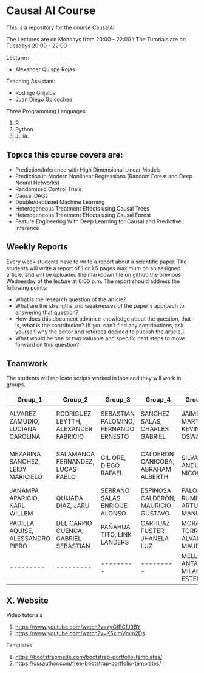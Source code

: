 # Causal AI Course
This is a repository for the course CausalAI

The Lectures are on Mondays from 20:00 - 22:00 \\
The Tutorials are on Tuesdays 20:00 - 22:00

Lecturer: 
* Alexander Quispe Rojas

Teaching Assistant: 
* Rodrigo Grijalba 
* Juan Diego Goicochea

Three Programming Languages:
1. R
2. Python
3. Julia.


## Topics this course covers are:

* Prediction/Inference with High Dimensional Linear Models
* Prediction in Modern Nonlinear Regressions (Random Forest and Deep Neural Networks)
* Randomized Control Trials
* Causal DAGs
* Double/debiased Machine Learning
* Heterogeneous Treatment Effects using Causal Trees
* Heterogeneous Treatment Effects using Causal Forest
* Feature Engineering With Deep Learning for Causal and Predictive Inference

## Weekly Reports 
Every week students have to write a report about a scientific paper. The students will write a report of 1 or 1.5 pages maximum on an assigned article, and will be uploaded the markdown file  on github the previous Wednesday of the lecture at 6:00 p.m. The report should address the following points: 
* What is the research question of the article?
*  What are the strengths and weaknesses of the paper's approach to answering that question?
*  How does this document advance knowledge about the question, that is, what is the contribution? (If you can't find any contributions, ask yourself why the editor and referees decided to publish the article.)
* What would be one or two valuable and specific next steps to move forward on this question?


## Teamwork

The students will replicate scripts worked in labs and they will work in groups. 

| Group_1 | Group_2 | Group_3 | Group_4 | Group_5 | Group_6 |
|---------|---------|---------|---------|---------|---------|
|ALVAREZ ZAMUDIO, LUCIANA CAROLINA|RODRIGUEZ LEYTTH, ALEXANDER FABRICIO|SEBASTIAN PALOMINO, FERNANDO ERNESTO|SANCHEZ SALAS, CHARLES GABRIEL|JAIME MARTINEZ, KEVIN OSWALDO|LIZARRAGA NAGAHAMA, SOPHIE NAMIE ANDREA|
|MEZARINA SANCHEZ, LEIDY MARICIELO|SALAMANCA FERNANDEZ, LUCAS PABLO|GIL ORE, DIEGO RAFAEL|CALDERON CANICOBA, ABRAHAM ALBERTH|SILVA ANDUJAR, NICOLAS|RIEGA NUÑEZ, GABRIEL ANTONIO FERMIN|
|JANAMPA APARICIO, KARL WILLEM|QUIJADA DIAZ, JARU|SERRANO SALAS, ENRIQUE ALONSO|ESPINOSA CALDERON, MAURICIO GUSTAVO|PALOMINO RUMICHE, ARTURO MANUEL|ALVAREZ ZAMUDIO, LUCIANA CAROLINA|
|PADILLA AQUISE, ALESSANDRO PIERO|DEL CARPIO CUENCA, GABRIEL SEBASTIAN|PAÑAHUA TITO, LINK LANDERS|CARHUAZ FUSTER, JHANELA LUZ|MORAN TORRES, ALVARO MAURICIO|JAIME MARTINEZ, KEVIN OSWALDO|
|---------|---------|---------|---------|MELLIZO ANTAZU, MILAGROS ESTEFANY|ESPINOSA CALDERON, MAURICIO GUSTAVO|

<!-- 

| Group_1 | Group_2 | Group_3 | Group_4 | Group_5 | Group_6 |
|---------|---------|---------|---------|---------|---------|
| MAGUIÑA MEZA, JOSUE EDUARDO | AYALA CORBACHO, Javier frank | DUBE TORRES, Valerie emily | MENGOA LAYME, FRANCO ALAIN | ALVARADO RONCAL, FRANK LUIS | TRUJILLO PALACIOS, NICOLAS MARTIN |
| HOYOS MACEDO, Valeria nicole | Huarcaya Mitac, Luis Diego | VILLALBA ORTEGA, Matias Gabriel | TRELLES DERTEANO, Alberto corisongo | BEDIA WARTHON, Jeffry SEBASTIAN CIPRIANI | ROMERO PEREZ, ANDREA NICOLE |
| Yllu Socualaya, Alvaro Alexander | MAMANI PALOMINO, Janice de Jesus | GUERRERO CUEVA, JUAN MARCOS | ACOSTA CORTEZ, Fernando Javier | Olarte Guevara, Angie SUSSANA | ARIZOLA BLUA, Francisco alonso |
| CUBAS ALBUJAR, Maria pamela | TOVAR ZAMUDIO, Natalie nicole | GARAY PONTE, Erzo francesco | HORNA MUÑOZ, Gerardo alejandro | MARTEL CERCEDO, Veronika Fernanda | Ruiz Scharff, Mario Aaron |



## Second Cohort, 2022-1
Group_1 | Group_2 | Group_3 | Group_4
--------|---------|---------|--------
TANG MAURICIO, JUAN JOSE | QUISPE MACAVILCA, LUIS CLAUDIO | ULLOA DEL CASTILLO, ANDREA ISABEL | ALVAREZ ZAMUDIO, LUCIANA CAROLINA
OLIVERA GARCIA, VICTORIA REGINA | ZAPATA ROJAS, ALVARO DANTE | ANGULO COLINA, ANA CRISTINA | MOSCOSO CAYO, KENIA PAOLA
COTRINA CCOLLANA, URSULA VICTORIA | ESTEBAN QUISPE, DIEGO ANDREÉ | COAPAZA OCOLA, ANGELA SOFIA | CHUQUILIN ROSALES, RICK ABRAHAN


<br/><br/>


## First Cohort, 2021-2
Group_1 | Group_2 | Group_3 | Group_4
------- | ------- | ------- | -------
SALAZAR CONTRERAS, SERGIO ERICK | HUGO CUNIBERTI, KIARA PAOLA | GONZALEZ AVILA, CARLOS ANTONIO | FERNANDEZ SANCHEZ, ROSEMERY
RIEGA ESCALANTE, STEPHY ROSARIO | GOMEZ PECHE, DIEGO ALONSO | BAZAN BURGOS, MANUELA THAIS CAROLINE | CABRERA FLOREZ, ALIRO MANUEL
SOTO ENRIQUEZ, JESUS ALEJANDRO | PACHECO LLACUA, ALEXANDER RAUL | SALINAS RODRIGUEZ, SEBASTIAN DIEGO | OLIVERA QUEVEDO, KATIUSKA
CACERES VASQUEZ, FRANCO ALEXIS | . | DE LA PEÑA BRITO, DANIEL ISRAEL | USCAMAYTA QUISPE, JOSE HEBERT

Group_5 | Group_6 | Group_7 | Group_8
--------|---------|---------|--------
LINARES CAMUS, ELIZABETH NICOLE | EUSEBIO EVANGELISTA, ELJAER EDFRANCE | GENG SOLIS, MELANI ELENA | MARTINEZ GUTIERREZ, SANDRA MIRELI
ASTO MERCADO, SONIA ROSMERY | SANDOVAL ESTELA, LUIS RODRIGO | SILUPU PEÑARANDA, COLLIN RODRIGO LUISIN | MORALES LOPEZ, ERIK BRANDON
HUANCAYO SOLARI, ALESSANDRA GIULIANA | TAPIA MILLONES, MARCIO ANDRE | DELGADO DIAZ, DIEGO GONZALO | CLAVO CAMPOS, ANDREA BRIZETH
CARRILLO CLAVO, DANIEL ENRIQUE |VIVAS ALEJANDRO, CLAUDIA MIRELA  | QUIROZ RIOS, GONZALO | SORIA ALOSILLA, GIANFRANCO
 -->

 ## X. Website

Video tutorials

1. https://www.youtube.com/watch?v=zyGfECfJ9BY
2. https://www.youtube.com/watch?v=K5xImVmm2Ds

Templates

1. https://bootstrapmade.com/bootstrap-portfolio-templates/
2. https://cssauthor.com/free-bootstrap-portfolio-templates/
